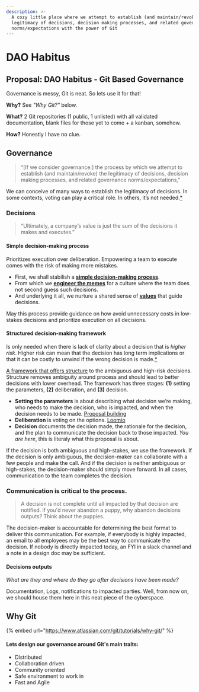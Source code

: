 ```yaml
---
description: >-
  A cozy little place where we attempt to establish (and maintain/revoke) the
  legitimacy of decisions, decision making processes, and related governance
  norms/expectations with the power of Git
---
```


# DAO Habitus

## Proposal: DAO Habitus - Git Based Governance

Governance is messy, Git is neat. So lets use it for that!

**Why?** See _"Why Git?"_ below. 

**What?** 2 Git repositories \(1 public, 1 unlisted\) with all validated documentation, blank files for those yet to come + a kanban, somehow. 

**How?** Honestly I have no clue.

## Governance

> “\[If we consider governance:\] the process by which we attempt to establish \(and maintain/revoke\) the legitimacy of decisions, decision making processes, and related governance norms/expectations,”

We can conceive of many ways to establish the legitimacy of decisions. In some contexts, voting can play a critical role. In others, it’s not needed.[\*](https://www.tonysheng.com/voting-governance)

### Decisions

> “Ultimately, a company’s value is just the sum of the decisions it makes and executes.”

#### **Simple decision-making process**

Prioritizes execution over deliberation. Empowering a team to execute comes with the risk of making more mistakes.

* First, we shall stabilish a [**simple decision-making process**](decision-making/git-based-governance.md). 
* From which we [**engineer the memes**](decision-making/git-based-governance.md) for a culture where the team does not second guess such decisions. 
* And underlying it all, we nurture a shared sense of [**values**](decision-making/git-based-governance.md) that guide decisions. 

May this process provide guidance on how avoid unnecessary costs in low-stakes decisions and prioritize execution on all decisions.

#### **Structured decision-making framework**

Is only needed when there is lack of clarity about a decision that is _higher risk_. Higher risk can mean that the decision has long term implications or that it can be costly to unwind if the wrong decision is made.[\*](decision-making/git-based-governance.md)

[A framework that offers structure](decision-making/git-based-governance.md) to the ambiguous and high-risk decisions. Structure removes ambiguity around process and should lead to better decisions with lower overhead. The framework has three stages: **\(1\)** setting the parameters, **\(2\)** deliberation, and **\(3\)** decision.

* **Setting the parameters** is about describing what decision we’re making, who needs to make the decision, who is impacted, and when the decision needs to be made. [Proposal building](decision-making/git-based-governance.md)
* **Deliberation** is voting on the options. [Loomio](decision-making/git-based-governance.md)
* **Decision** documents the decision made, the rationale for the decision, and the plan to communicate the decision back to those impacted. _You are here_, this is literaly what this proposal is about.

If the decision is both ambiguous and high-stakes, we use the framework. If the decision is only ambiguous, the decision-maker can collaborate with a few people and make the call. And if the decision is neither ambiguous or high-stakes, the decision-maker should simply move forward. In all cases, communication to the team completes the decision.

### **Communication is critical to the process.**

> A decision is not complete until all impacted by that decision are notified. if you'd never abandon a puppy, why abandon decisions outputs? Think about the puppies.

The decision-maker is accountable for determining the best format to deliver this communication. For example, if everybody is highly impacted, an email to all employees may be the best way to communicate the decision. If nobody is directly impacted today, an FYI in a slack channel and a note in a design doc may be sufficient.

#### Decisions outputs

_What are they and where do they go after decisions have been made?_

Documentation, Logs, notifications to impacted parties. Well, from now on, we should house them here in this neat piece of the cyberspace. 

## Why Git

{% embed url="https://www.atlassian.com/git/tutorials/why-git/" %}

#### Lets design our governance around Git's main traits:

* Distributed
* Collaboration driven
* Community oriented
* Safe environment to work in
* Fast and Agile





